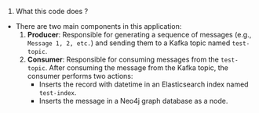 1. What this code does ?
- There are two main components in this application:
    1. **Producer**: Responsible for generating a sequence of messages (e.g., `Message 1, 2, etc.`) and sending them to a Kafka topic named `test-topic`.
    2. **Consumer**: Responsible for consuming messages from the `test-topic`. After consuming the message from the Kafka topic, the consumer performs two actions:
         - Inserts the record with datetime in an Elasticsearch index named `test-index`.
         - Inserts the message in a Neo4j graph database as a node.